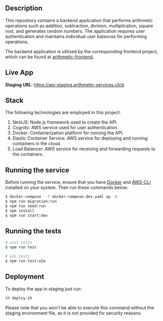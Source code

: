 ## Description

This repository contains a backend application that performs arithmetic operations such as addition, subtraction, division, multiplication, square root, and generates random numbers. The application requires user authentication and maintains individual user balances for performing operations.

The backend application is utilized by the corresponding frontend project, which can be found at [arithmetic-frontend](https://github.com/vitoraderaldo/arithmetic-frontend).

## Live App
**Staging URL**: 
https://api-staging.arithmetic-services.click

## Stack
The following technologies are employed in this project:
1. NestJS: Node.js framework used to create the API.
2. Cognito: AWS service used for user authentication.
3. Docker: Containerization platform for running the API.
4. Elastic Container Service: AWS service for deploying and running containers in the cloud.
5. Load Balancer: AWS service for receiving and forwarding requests to the containers.

## Running the service
Before running the service, ensure that you have [Docker](https://www.docker.com) and [AWS-CLI](https://docs.aws.amazon.com/cli/latest/userguide/cli-chap-configure.html) installed on your system.
Then run these commands below:
```bash
$ docker-compose  -f docker-compose.dev.yaml up -d
$ npm run migration:run
$ npm run seed:run
$ npm install
$ npm run start:dev
```

## Running the tests

```bash
# unit tests
$ npm run test

# e2e tests
$ npm run test:e2e
```

## Deployment
To deploy the app in staging just run:
```bash
sh deploy.sh
```

Please note that you won't be able to execute this command without the staging environment file, as it is not provided for security reasons.

